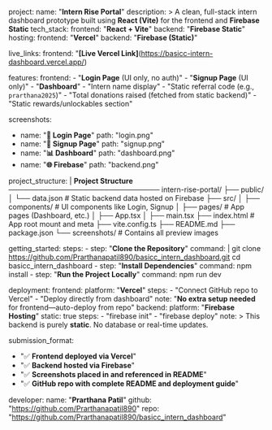 project:
  name: "**Intern Rise Portal**"
  description: >
    A clean, full-stack intern dashboard prototype built using **React (Vite)** for the frontend and **Firebase Static** 
  tech_stack:
    frontend: "**React + Vite**"
    backend: "**Firebase Static**"
    hosting:
      frontend: "**Vercel**"
      backend: "**Firebase (Static)**"

live_links:
  frontend: "**[Live Vercel Link]**(https://basicc-intern-dashboard.vercel.app/)

features:
  frontend:
    - "**Login Page** (UI only, no auth)"
    - "**Signup Page** (UI only)"
    - "**Dashboard**"
    - "Intern name display"
    - "Static referral code (e.g., `prarthana2025`)"
    - "Total donations raised (fetched from static backend)"
    - "Static rewards/unlockables section"
    
screenshots:
  - name: "**🔐 Login Page**"
    path: "login.png"
  - name: "**📝 Signup Page**"
    path: "signup.png"
  - name: "**📊 Dashboard**"
    path: "dashboard.png"
  - name: "**🌐 Firebase**"
    path: "backend.png"

project_structure: |
  **Project Structure**
  ──────────────────────────────
  intern-rise-portal/
  ├── public/
  │   └── data.json             # Static backend data hosted on Firebase
  ├── src/
  │   ├── components/           # UI components like Login, Signup
  │   ├── pages/                # App pages (Dashboard, etc.)
  │   ├── App.tsx
  │   ├── main.tsx
  ├── index.html                # App root mount and meta
  ├── vite.config.ts
  ├── README.md
  ├── package.json
  └── screenshots/              # Contains all preview images

getting_started:
  steps:
    - step: "**Clone the Repository**"
      command: |
        git clone https://github.com/Prarthanapatil890/basicc_intern_dashboard.git
        cd basicc_intern_dashboard
    - step: "**Install Dependencies**"
      command: npm install
    - step: "**Run the Project Locally**"
      command: npm run dev
  
deployment:
  frontend:
    platform: "**Vercel**"
    steps:
      - "Connect GitHub repo to Vercel"
      - "Deploy directly from dashboard"
    note: "**No extra setup needed** for frontend—auto-deploy from repo"
  backend:
    platform: "**Firebase Hosting**"
    static: true
    steps:
      - "firebase init"
      - "firebase deploy"
    note: >
      This backend is purely **static**. No database or real-time updates.
      

submission_format:
  - "✅ **Frontend deployed via Vercel**"
  - "✅ **Backend hosted via Firebase**"
  - "✅ **Screenshots placed in and referenced in README**"
  - "✅ **GitHub repo with complete README and deployment guide**"

developer:
  name: "**Prarthana Patil**"
  github: "https://github.com/Prarthanapatil890"
  repo: "https://github.com/Prarthanapatil890/basicc_intern_dashboard"


